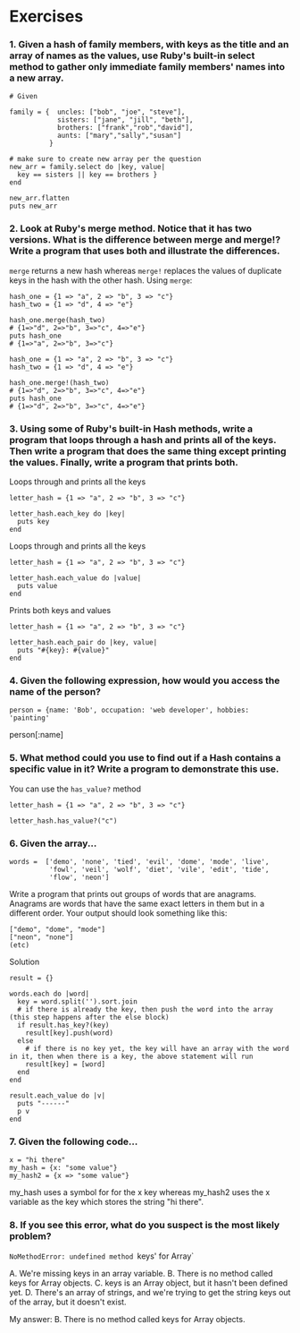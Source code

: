 # Exercises

### 1. Given a hash of family members, with keys as the title and an array of names as the values, use Ruby's built-in select method to gather only immediate family members' names into a new array.

```
# Given

family = {  uncles: ["bob", "joe", "steve"],
            sisters: ["jane", "jill", "beth"],
            brothers: ["frank","rob","david"],
            aunts: ["mary","sally","susan"]
          }
```          

```
# make sure to create new array per the question
new_arr = family.select do |key, value| 
  key == sisters || key == brothers }
end

new_arr.flatten
puts new_arr
```

### 2. Look at Ruby's merge method. Notice that it has two versions. What is the difference between merge and merge!? Write a program that uses both and illustrate the differences.

`merge` returns a new hash whereas `merge!` replaces the values of duplicate keys in the hash with the other hash. 
Using `merge`:
```
hash_one = {1 => "a", 2 => "b", 3 => "c"}
hash_two = {1 => "d", 4 => "e"}

hash_one.merge(hash_two)
# {1=>"d", 2=>"b", 3=>"c", 4=>"e"}
puts hash_one
# {1=>"a", 2=>"b", 3=>"c"}
```


```
hash_one = {1 => "a", 2 => "b", 3 => "c"}
hash_two = {1 => "d", 4 => "e"}

hash_one.merge!(hash_two)
# {1=>"d", 2=>"b", 3=>"c", 4=>"e"}
puts hash_one
# {1=>"d", 2=>"b", 3=>"c", 4=>"e"}
```

### 3. Using some of Ruby's built-in Hash methods, write a program that loops through a hash and prints all of the keys. Then write a program that does the same thing except printing the values. Finally, write a program that prints both.

Loops through and prints all the keys
```
letter_hash = {1 => "a", 2 => "b", 3 => "c"}

letter_hash.each_key do |key|
  puts key
end
```

Loops through and prints all the keys 
```
letter_hash = {1 => "a", 2 => "b", 3 => "c"}

letter_hash.each_value do |value|
  puts value
end
```

Prints both keys and values
```
letter_hash = {1 => "a", 2 => "b", 3 => "c"}

letter_hash.each_pair do |key, value|
  puts "#{key}: #{value}"
end
```

### 4. Given the following expression, how would you access the name of the person?

`person = {name: 'Bob', occupation: 'web developer', hobbies: 'painting'`

person[:name]

### 5. What method could you use to find out if a Hash contains a specific value in it? Write a program to demonstrate this use.
You can use the `has_value?` method

```
letter_hash = {1 => "a", 2 => "b", 3 => "c"}

letter_hash.has_value?("c")
```

### 6. Given the array...
```
words =  ['demo', 'none', 'tied', 'evil', 'dome', 'mode', 'live',
          'fowl', 'veil', 'wolf', 'diet', 'vile', 'edit', 'tide',
          'flow', 'neon']
```

Write a program that prints out groups of words that are anagrams. Anagrams are words that have the same exact letters in them but in a different order. Your output should look something like this:

```
["demo", "dome", "mode"]
["neon", "none"]
(etc)
```

Solution
```
result = {}

words.each do |word|
  key = word.split('').sort.join
  # if there is already the key, then push the word into the array (this step happens after the else block)
  if result.has_key?(key)
    result[key].push(word)
  else
    # if there is no key yet, the key will have an array with the word in it, then when there is a key, the above statement will run
    result[key] = [word]
  end
end

result.each_value do |v|
  puts "------"
  p v
end
```

### 7. Given the following code...
```
x = "hi there"
my_hash = {x: "some value"}
my_hash2 = {x => "some value"}
```

my_hash uses a symbol for for the x key whereas my_hash2 uses the x variable as the key which stores the string "hi there".

### 8. If you see this error, what do you suspect is the most likely problem?

`NoMethodError: undefined method `keys' for Array`

A. We're missing keys in an array variable.
B. There is no method called keys for Array objects.
C. keys is an Array object, but it hasn't been defined yet.
D. There's an array of strings, and we're trying to get the string keys out of the array, but it doesn't exist.

My answer: B. There is no method called keys for Array objects.
